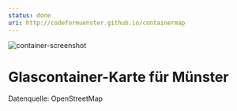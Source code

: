 ```yaml
---
status: done
uri: http://codeformuenster.github.io/containermap
---
```


![container-screenshot](https://cloud.githubusercontent.com/assets/6351193/12307881/5716a608-ba42-11e5-95f0-4ab27fc6555b.jpg)



# Glascontainer-Karte für Münster

Datenquelle: OpenStreetMap
